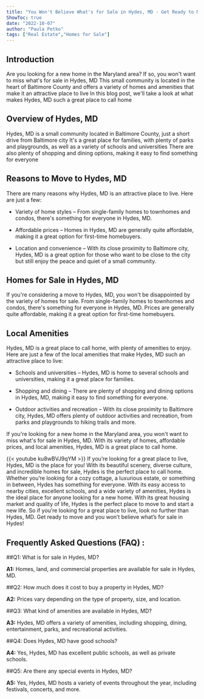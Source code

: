```yaml
---
title: "You Won't Believe What's for Sale in Hydes, MD - Get Ready to Move!"
ShowToc: true 
date: "2022-10-07"
author: "Paula Petko" 
tags: ["Real Estate","Homes for Sale"]
---
```

## Introduction
Are you looking for a new home in the Maryland area? If so, you won't want to miss what's for sale in Hydes, MD This small community is located in the heart of Baltimore County and offers a variety of homes and amenities that make it an attractive place to live In this blog post, we'll take a look at what makes Hydes, MD such a great place to call home

## Overview of Hydes, MD
Hydes, MD is a small community located in Baltimore County, just a short drive from Baltimore city It's a great place for families, with plenty of parks and playgrounds, as well as a variety of schools and universities There are also plenty of shopping and dining options, making it easy to find something for everyone

## Reasons to Move to Hydes, MD
There are many reasons why Hydes, MD is an attractive place to live. Here are just a few:

* Variety of home styles – From single-family homes to townhomes and condos, there's something for everyone in Hydes, MD.

* Affordable prices – Homes in Hydes, MD are generally quite affordable, making it a great option for first-time homebuyers.

* Location and convenience – With its close proximity to Baltimore city, Hydes, MD is a great option for those who want to be close to the city but still enjoy the peace and quiet of a small community.

## Homes for Sale in Hydes, MD
If you're considering a move to Hydes, MD, you won't be disappointed by the variety of homes for sale. From single-family homes to townhomes and condos, there's something for everyone in Hydes, MD. Prices are generally quite affordable, making it a great option for first-time homebuyers.

## Local Amenities
Hydes, MD is a great place to call home, with plenty of amenities to enjoy. Here are just a few of the local amenities that make Hydes, MD such an attractive place to live:

* Schools and universities – Hydes, MD is home to several schools and universities, making it a great place for families.

* Shopping and dining – There are plenty of shopping and dining options in Hydes, MD, making it easy to find something for everyone.

* Outdoor activities and recreation – With its close proximity to Baltimore city, Hydes, MD offers plenty of outdoor activities and recreation, from parks and playgrounds to hiking trails and more.

If you're looking for a new home in the Maryland area, you won't want to miss what's for sale in Hydes, MD. With its variety of homes, affordable prices, and local amenities, Hydes, MD is a great place to call home.

{{< youtube ku8wBVJ9qYM >}} 
If you’re looking for a great place to live, Hydes, MD is the place for you! With its beautiful scenery, diverse culture, and incredible homes for sale, Hydes is the perfect place to call home. Whether you’re looking for a cozy cottage, a luxurious estate, or something in between, Hydes has something for everyone. With its easy access to nearby cities, excellent schools, and a wide variety of amenities, Hydes is the ideal place for anyone looking for a new home. With its great housing market and quality of life, Hydes is the perfect place to move to and start a new life. So if you’re looking for a great place to live, look no further than Hydes, MD. Get ready to move and you won’t believe what’s for sale in Hydes!

## Frequently Asked Questions (FAQ) :
##Q1: What is for sale in Hydes, MD? 

**A1:** Homes, land, and commercial properties are available for sale in Hydes, MD.

##Q2: How much does it cost to buy a property in Hydes, MD? 

**A2:** Prices vary depending on the type of property, size, and location.

##Q3: What kind of amenities are available in Hydes, MD? 

**A3:** Hydes, MD offers a variety of amenities, including shopping, dining, entertainment, parks, and recreational activities.

##Q4: Does Hydes, MD have good schools? 

**A4:** Yes, Hydes, MD has excellent public schools, as well as private schools.

##Q5: Are there any special events in Hydes, MD? 

**A5:** Yes, Hydes, MD hosts a variety of events throughout the year, including festivals, concerts, and more.



